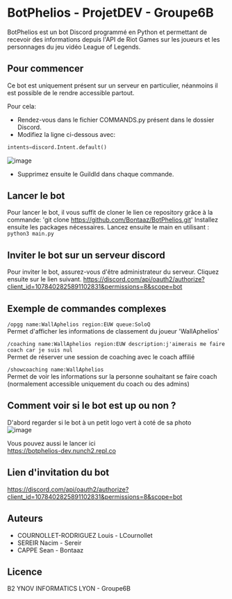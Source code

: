 # BotPhelios - ProjetDEV - Groupe6B

BotPhelios est un bot Discord programmé en Python et permettant de recevoir des informations depuis l'API de Riot Games sur les joueurs et les personnages du jeu vidéo League of Legends.

## Pour commencer
Ce bot est uniquement présent sur un serveur en particulier, néanmoins il est possible de le rendre accessible partout.

Pour cela:
  * Rendez-vous dans le fichier COMMANDS.py présent dans le dossier Discord.
  * Modifiez la ligne ci-dessous avec: 
```python
intents=discord.Intent.default()
```

![image](https://user-images.githubusercontent.com/98102389/233601065-babbe2b5-e26a-413e-93d1-f43b4423ac91.png)
  * Supprimez ensuite le GuildId dans chaque commande.

## Lancer le bot
Pour lancer le bot, il vous suffit de cloner le lien ce repository grâce à la commande: 'git clone https://github.com/Bontaaz/BotPhelios.git'
Installez ensuite les packages nécessaires.
Lancez ensuite le main en utilisant : `python3 main.py`

## Inviter le bot sur un serveur discord
Pour inviter le bot, assurez-vous d'être administrateur du serveur. Cliquez ensuite sur le lien suivant.
https://discord.com/api/oauth2/authorize?client_id=1078402825891102831&permissions=8&scope=bot

## Exemple de commandes complexes
`/opgg name:WallAphelios region:EUW queue:SoloQ`
<br>
Permet d'afficher les informations de classement du joueur 'WallAphelios'

`/coaching name:WallAphelios region:EUW description:j'aimerais me faire coach car je suis nul`
<br>
Permet de réserver une session de coaching avec le coach affilié

`/showcoaching name:WallAphelios`
<br>
Permet de voir les informations sur la personne souhaitant se faire coach (normalement accessible uniquement du coach ou des admins)

## Comment voir si le bot est up ou non ?
D'abord regarder si le bot à un petit logo vert à coté de sa photo
<br>
![image](https://user-images.githubusercontent.com/98102389/233603491-db131a9e-0761-4910-8542-3f8f1cb0a741.png)

Vous pouvez aussi le lancer ici
<br>
https://botphelios-dev.nunch2.repl.co

## Lien d'invitation du bot
https://discord.com/api/oauth2/authorize?client_id=1078402825891102831&permissions=8&scope=bot

## Auteurs
* COURNOLLET-RODRIGUEZ Louis - LCournollet
* SEREIR Nacim - Sereir
* CAPPE Sean - Bontaaz

## Licence

B2 YNOV INFORMATICS LYON - Groupe6B
